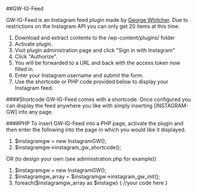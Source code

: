 ##GW-IG-Feed

GW-IG-Feed is an Instagram feed plugin made by [George Whitcher](http://georgewhitcher.com).  Due to restrictions on the Instagram API you can only get 20 items at this time.

1. Download and extract contents to the /wp-content/plugins/ folder
2. Activate plugin.
3. Visit plugin administration page and click "Sign in with Instagram"
4. Click "Authorize".
5. You will be forwarded to a URL and back with the access token now filled in.
6. Enter your Instagram username and submit the form.
7. Use the shortcode or PHP code provided below to display your Instagram feed.

####Shortcode
GW-IG-Feed comes with a shortcode.  Once configured you can display the feed anywhere you like with simply inserting [INSTAGRAM-GW] into any page.

####PHP
To insert GW-IG-Feed into a PHP page, activate the plugin and then enter the following into the page in which you would like it displayed.

1. $instagramgw = new InstagramGW();
2. $instagramgw->instagram_gw_shortcode();

OR (to design your own (see administration.php for example))

1. $instagramgw = new InstagramGW();
2. $instagramgw_array = $instagramgw->instagram_gw_init();
3. foreach($instagramgw_array as $instagw) { //your code here
}